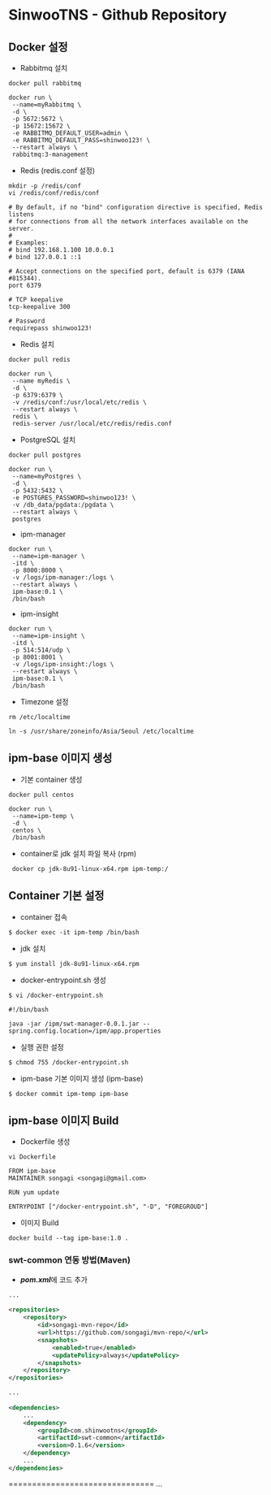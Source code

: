 # SinwooTNS - Github Repository


## Docker 설정

 * Rabbitmq 설치
```
docker pull rabbitmq

docker run \
 --name=myRabbitmq \
 -d \
 -p 5672:5672 \
 -p 15672:15672 \
 -e RABBITMQ_DEFAULT_USER=admin \
 -e RABBITMQ_DEFAULT_PASS=shinwoo123! \
 --restart always \
 rabbitmq:3-management
```

 * Redis (redis.conf 설정)
  
```
mkdir -p /redis/conf
vi /redis/conf/redis/conf
```
```
# By default, if no "bind" configuration directive is specified, Redis listens
# for connections from all the network interfaces available on the server.
#
# Examples:
# bind 192.168.1.100 10.0.0.1
# bind 127.0.0.1 ::1

# Accept connections on the specified port, default is 6379 (IANA #815344).
port 6379

# TCP keepalive
tcp-keepalive 300

# Password
requirepass shinwoo123!
```

 * Redis 설치
```
docker pull redis

docker run \
 --name myRedis \
 -d \
 -p 6379:6379 \
 -v /redis/conf:/usr/local/etc/redis \
 --restart always \
 redis \
 redis-server /usr/local/etc/redis/redis.conf
```

 * PostgreSQL 설치
```
docker pull postgres

docker run \
 --name=myPostgres \
 -d \
 -p 5432:5432 \
 -e POSTGRES_PASSWORD=shinwoo123! \
 -v /db_data/pgdata:/pgdata \
 --restart always \
 postgres
```

 * ipm-manager
```
docker run \
 --name=ipm-manager \
 -itd \
 -p 8000:8000 \
 -v /logs/ipm-manager:/logs \
 --restart always \
 ipm-base:0.1 \
 /bin/bash
```

* ipm-insight
```
docker run \
 --name=ipm-insight \
 -itd \
 -p 514:514/udp \
 -p 8001:8001 \
 -v /logs/ipm-insight:/logs \
 --restart always \
 ipm-base:0.1 \
 /bin/bash
```

* Timezone 설정
```
rm /etc/localtime

ln -s /usr/share/zoneinfo/Asia/Seoul /etc/localtime
```

## ipm-base 이미지 생성

 * 기본 container 생성
```
docker pull centos

docker run \
 --name=ipm-temp \
 -d \
 centos \
 /bin/bash
```

 * container로 jdk 설치 파일 복사 (rpm)
```
 docker cp jdk-8u91-linux-x64.rpm ipm-temp:/
```
 
## Container 기본 설정

  - container 접속
```
$ docker exec -it ipm-temp /bin/bash
```
  
  - jdk 설치
```
$ yum install jdk-8u91-linux-x64.rpm
```

  - docker-entrypoint.sh 생성

```
$ vi /docker-entrypoint.sh
```
```
#!/bin/bash

java -jar /ipm/swt-manager-0.0.1.jar --spring.config.location=/ipm/app.properties
```
  - 실행 권한 설정
```
$ chmod 755 /docker-entrypoint.sh
```

 * ipm-base 기본 이미지 생성 (ipm-base)

```
$ docker commit ipm-temp ipm-base
```

## ipm-base 이미지 Build

  - Dockerfile 생성
```
vi Dockerfile
```
```
FROM ipm-base
MAINTAINER songagi <songagi@gmail.com>

RUN yum update

ENTRYPOINT ["/docker-entrypoint.sh", "-D", "FOREGROUD"]
```

 * 이미지 Build
```
docker build --tag ipm-base:1.0 .
```


### swt-common 연동 방법(Maven)

- ***pom.xml***에 코드 추가

```xml
...
	
<repositories>
	<repository>
		<id>songagi-mvn-repo</id>
		<url>https://github.com/songagi/mvn-repo/</url>
		<snapshots>
			<enabled>true</enabled>
			<updatePolicy>always</updatePolicy>
		</snapshots>
	</repository>
</repositories>

...
	
<dependencies>
	...
	<dependency>
		<groupId>com.shinwootns</groupId>
		<artifactId>swt-common</artifactId>
		<version>0.1.6</version>
	</dependency>
	...
</dependencies>
```

===============================
...
